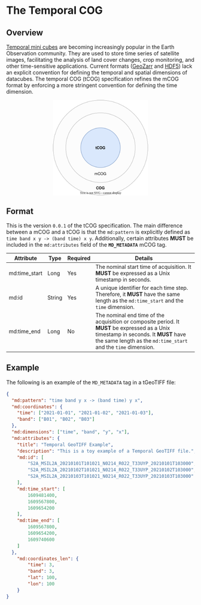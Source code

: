 # The Temporal COG

## Overview

[Temporal mini cubes](https://www.cambridge.org/core/journals/environmental-data-science/article/earth-system-data-cubes-avenues-for-advancing-earth-system-research/C49F497A29699C7A1A6A2830755CAA6D) are becoming increasingly popular in the Earth Observation community. They are used to store time series of satellite images, facilitating the analysis of land cover changes, crop monitoring, and other time-sensitive applications. Current formats ([GeoZarr](https://github.com/zarr-developers/geozarr-spec/blob/main/geozarr-spec.md) and [HDF5](https://www.hdfgroup.org/solutions/hdf5/)) lack an explicit convention for defining the temporal and spatial dimensions of datacubes. The temporal COG (tCOG) specification refines the mCOG format by enforcing a more stringent convention for defining the time dimension.

<figure style="display: flex; flex-direction: column; align-items: center">
  <img src="../../public/content-tcog.svg" alt="Band GIF" style="width: 60%">
</figure>

## Format

This is the version `0.0.1` of the tCOG specification. The main difference between a mCOG and a tCOG is that the `md:pattern` is explicitly defined as `time band x y -> (band time) x y`. Additionally, certain attributes **MUST** be included in the `md:attributes` field of the **`MD_METADATA`** mCOG tag.

| Attribute | Type | Required | Details |
|---|---|---|---|
| md:time_start | Long | Yes | The nominal start time of acquisition. It **MUST** be expressed as a Unix timestamp in seconds. |
| md:id | String | Yes | A unique identifier for each time step. Therefore, it **MUST** have the same length as the `md:time_start` and the `time` dimension. |
| md:time_end | Long | No | The nominal end time of the acquisition or composite period. It **MUST** be expressed as a Unix timestamp in seconds. It **MUST** have the same length as the `md:time_start` and the `time` dimension. |

## Example

The following is an example of the `MD_METADATA` tag in a tGeoTIFF file:

```json
{
  "md:pattern": "time band y x -> (band time) y x",
  "md:coordinates": {
    "time": ["2021-01-01", "2021-01-02", "2021-01-03"],
    "band": ["B01", "B02", "B03"]
  },
  "md:dimensions": ["time", "band", "y", "x"],
  "md:attributes": {
    "title": "Temporal GeoTIFF Example",
    "description": "This is a toy example of a Temporal GeoTIFF file.",
    "md:id": [
        "S2A_MSIL2A_20210101T101021_N0214_R022_T33UYP_20210101T103000",
        "S2A_MSIL2A_20210102T101021_N0214_R022_T33UYP_20210102T103000",
        "S2A_MSIL2A_20210103T101021_N0214_R022_T33UYP_20210103T103000"
    ],
    "md:time_start": [
        1609481400,
        1609567800,
        1609654200
    ],
    "md:time_end": [
        1609567800,
        1609654200,
        1609740600
    ]
  },
    "md:coordinates_len": {
        "time": 3,
        "band": 3,
        "lat": 100,
        "lon": 100
    }
}
```
